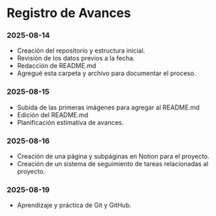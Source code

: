 # Registro de Avances

### 2025-08-14
- Creación del repositorio y estructura inicial.
- Revisión de los datos previos a la fecha.
- Redacción de README.md
- Agregué esta carpeta y archivo para documentar el proceso.

### 2025-08-15
- Subida de las primeras imágenes para agregar al README.md
- Edición del README.md
- Planificación estimativa de avances.

### 2025-08-16
- Creación de una página y subpáginas en Notion para el proyecto.
- Creación de un sistema de seguimiento de tareas relacionadas al proyecto.

### 2025-08-19
- Aprendizaje y práctica de Git y GitHub.
